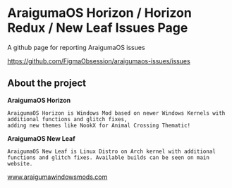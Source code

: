 # AraigumaOS Horizon / Horizon Redux / New Leaf Issues Page
A github page for reporting AraigumaOS issues

https://github.com/FigmaObsession/araigumaos-issues/issues

## About the project
**AraigumaOS Horizon**

```AraigumaOS Code Name 'Horizon'
AraigumaOS Horizon is Windows Mod based on newer Windows Kernels with additional functions and glitch fixes,
adding new themes like NookX for Animal Crossing Thematic!
```
**AraigumaOS New Leaf**

```AraigumaOS Code Name 'New Leaf'  
AraigumaOS New Leaf is Linux Distro on Arch kernel with additional
functions and glitch fixes. Available builds can be seen on main website. 
```

www.araigumawindowsmods.com
